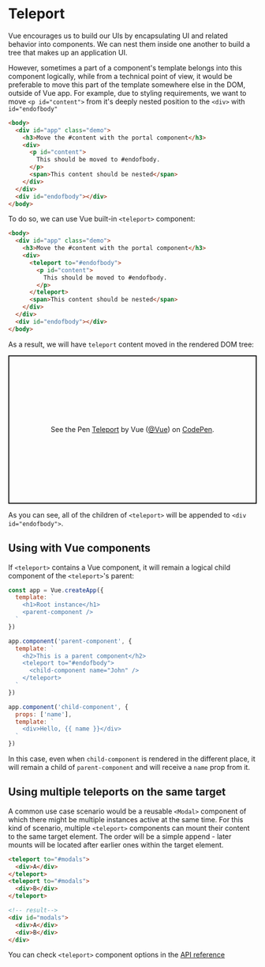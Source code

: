 # Teleport

Vue encourages us to build our UIs by encapsulating UI and related behavior into components. We can nest them inside one another to build a tree that makes up an application UI.

However, sometimes a part of a component's template belongs into this component logically, while from a technical point of view, it would be preferable to move this part of the template somewhere else in the DOM, outside of Vue app. For example, due to styling requirements, we want to move `<p id="content">` from it's deeply nested position to the `<div>` with `id="endofbody"`

```html
<body>
  <div id="app" class="demo">
    <h3>Move the #content with the portal component</h3>
    <div>
      <p id="content">
        This should be moved to #endofbody.
      </p>
      <span>This content should be nested</span>
    </div>
  </div>
  <div id="endofbody"></div>
</body>
```

To do so, we can use Vue built-in `<teleport>` component:

```html
<body>
  <div id="app" class="demo">
    <h3>Move the #content with the portal component</h3>
    <div>
      <teleport to="#endofbody">
        <p id="content">
          This should be moved to #endofbody.
        </p>
      </teleport>
      <span>This content should be nested</span>
    </div>
  </div>
  <div id="endofbody"></div>
</body>
```

As a result, we will have `teleport` content moved in the rendered DOM tree:

<p class="codepen" data-height="300" data-theme-id="39028" data-default-tab="html,result" data-user="Vue" data-slug-hash="WNrXYXd" data-preview="true" data-editable="true" style="height: 300px; box-sizing: border-box; display: flex; align-items: center; justify-content: center; border: 2px solid; margin: 1em 0; padding: 1em;" data-pen-title="Teleport">
  <span>See the Pen <a href="https://codepen.io/team/Vue/pen/WNrXYXd">
  Teleport</a> by Vue (<a href="https://codepen.io/Vue">@Vue</a>)
  on <a href="https://codepen.io">CodePen</a>.</span>
</p>
<script async src="https://static.codepen.io/assets/embed/ei.js"></script>

As you can see, all of the children of `<teleport>` will be appended to `<div id="endofbody">`.

## Using with Vue components

If `<teleport>` contains a Vue component, it will remain a logical child component of the `<teleport>`'s parent:

```js
const app = Vue.createApp({
  template: `
    <h1>Root instance</h1>
    <parent-component />
  `
})

app.component('parent-component', {
  template: `
    <h2>This is a parent component</h2>
    <teleport to="#endofbody">
      <child-component name="John" />
    </teleport>
  `
})

app.component('child-component', {
  props: ['name'],
  template: `
    <div>Hello, {{ name }}</div>
  `
})
```

In this case, even when `child-component` is rendered in the different place, it will remain a child of `parent-component` and will receive a `name` prop from it.

## Using multiple teleports on the same target

A common use case scenario would be a reusable `<Modal>` component of which there might be multiple instances active at the same time. For this kind of scenario, multiple `<teleport>` components can mount their content to the same target element. The order will be a simple append - later mounts will be located after earlier ones within the target element.

```html
<teleport to="#modals">
  <div>A</div>
</teleport>
<teleport to="#modals">
  <div>B</div>
</teleport>

<!-- result-->
<div id="modals">
  <div>A</div>
  <div>B</div>
</div>
```

You can check `<teleport>` component options in the [API reference](../api/built-in-components.html#teleport)

